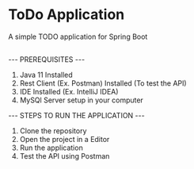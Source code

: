 # ToDo Application 
A simple TODO application for Spring Boot
##
--- PREREQUISITES ---
1. Java 11 Installed
2. Rest Client (Ex. Postman) Installed (To test the API)
3. IDE Installed (Ex. IntelliJ IDEA)
4. MySQl Server setup in your computer

--- STEPS TO RUN THE APPLICATION ---

1. Clone the repository
2. Open the project in a Editor
3. Run the application
4. Test the API using Postman


